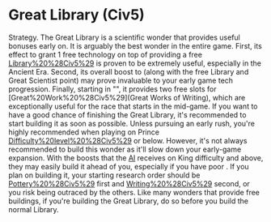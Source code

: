 # Great Library (Civ5)

Strategy.
The Great Library is a scientific wonder that provides useful bonuses early on. It is arguably the best wonder in the entire game. First, its effect to grant 1 free technology on top of providing a free [Library%20%28Civ5%29](Library) is proven to be extremely useful, especially in the Ancient Era. Second, its overall boost to (along with the free Library and Great Scientist point) may prove invaluable to your early game tech progression. Finally, starting in "", it provides two free slots for [Great%20Work%20%28Civ5%29](Great Works of Writing), which are exceptionally useful for the race that starts in the mid-game.
If you want to have a good chance of finishing the Great Library, it's recommended to start building it as soon as possible. Unless pursuing an early rush, you're highly recommended when playing on Prince [Difficulty%20level%20%28Civ5%29](difficulty) or below. However, it's not always recommended to build this wonder as it'll slow down your early-game expansion. With the boosts that the [AI](AI) receives on King difficulty and above, they may easily build it ahead of you, especially if you have poor . If you plan on building it, your starting research order should be [Pottery%20%28Civ5%29](Pottery) first and [Writing%20%28Civ5%29](Writing) second, or you risk being outraced by the others.
Like many wonders that provide free buildings, if you're building the Great Library, do so before you build the normal Library.